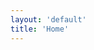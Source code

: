 ```yaml
--- 
layout: 'default'
title: 'Home'
---
```



<script type="text/x-handlebars">
  <h2>Welcome to Ember.js</h2>
  {{outlet}}
</script>


<script type="text/x-handlebars" data-template-name="index">
  <ul>
  {{#each item in model}}
    <li>{{item}}</li>
  {{/each}}
  </ul>
</script>
